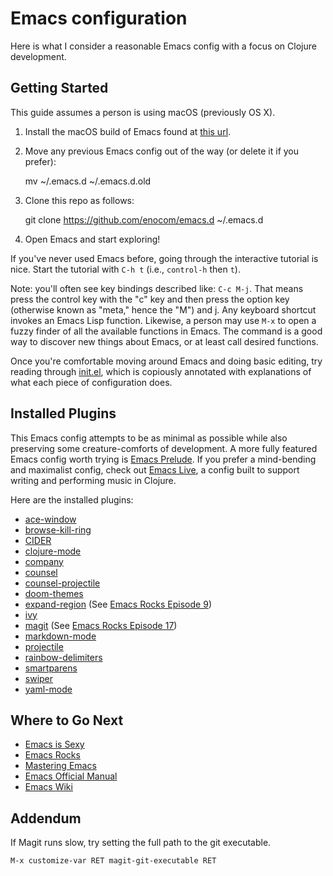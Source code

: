 # Emacs configuration

Here is what I consider a reasonable Emacs config with a focus on Clojure
development.

## Getting Started

This guide assumes a person is using macOS (previously OS X).

1. Install the macOS build of Emacs found at [this
url](https://emacsformacosx.com).

2. Move any previous Emacs config out of the way (or delete it if you prefer):

    mv ~/.emacs.d ~/.emacs.d.old

3. Clone this repo as follows:

    git clone https://github.com/enocom/emacs.d ~/.emacs.d

4. Open Emacs and start exploring!

If you've never used Emacs before, going through the interactive tutorial is
nice. Start the tutorial with `C-h t` (i.e., `control-h` then `t`).

Note: you'll often see key bindings described like: `C-c M-j`. That means press
the control key with the "c" key and then press the option key (otherwise known
as "meta," hence the "M") and j. Any keyboard shortcut invokes an Emacs Lisp
function. Likewise, a person may use `M-x` to open a fuzzy finder of all the
available functions in Emacs. The command is a good way to discover new things
about Emacs, or at least call desired functions.

Once you're comfortable moving around Emacs and doing basic editing, try reading
through [init.el](init.el), which is copiously annotated with explanations of what
each piece of configuration does.

## Installed Plugins

This Emacs config attempts to be as minimal as possible while also preserving
some creature-comforts of development. A more fully featured Emacs config worth
trying is [Emacs Prelude](https://github.com/bbatsov/prelude). If you prefer a
mind-bending and maximalist config, check out
[Emacs Live](https://github.com/overtone/emacs-live), a config built to support
writing and performing music in Clojure.

Here are the installed plugins:

- [ace-window](https://github.com/abo-abo/ace-window)
- [browse-kill-ring](https://github.com/browse-kill-ring/browse-kill-ring)
- [CIDER](https://cider.mx)
- [clojure-mode](https://github.com/clojure-emacs/clojure-mode/)
- [company](http://company-mode.github.io)
- [counsel](https://github.com/abo-abo/swiper)
- [counsel-projectile](https://github.com/ericdanan/counsel-projectile)
- [doom-themes](https://github.com/hlissner/emacs-doom-themes)
- [expand-region](https://github.com/magnars/expand-region.el) (See [Emacs Rocks Episode 9](http://emacsrocks.com/e09.html))
- [ivy](https://github.com/abo-abo/swiper)
- [magit](https://magit.vc) (See [Emacs Rocks Episode 17](http://emacsrocks.com/e17.html))
- [markdown-mode](https://github.com/jrblevin/markdown-mode)
- [projectile](https://www.projectile.mx/en/latest/)
- [rainbow-delimiters](https://github.com/Fanael/rainbow-delimiters)
- [smartparens](https://github.com/Fuco1/smartparens)
- [swiper](https://github.com/abo-abo/swiper)
- [yaml-mode](https://github.com/yoshiki/yaml-mode)

## Where to Go Next

- [Emacs is Sexy](https://emacs.sexy)
- [Emacs Rocks](http://emacsrocks.com)
- [Mastering Emacs](https://www.masteringemacs.org)
- [Emacs Official Manual](https://www.gnu.org/software/emacs/manual/html_node/emacs/index.html)
- [Emacs Wiki](https://www.emacswiki.org)

## Addendum

If Magit runs slow, try setting the full path to the git executable.

```
M-x customize-var RET magit-git-executable RET
```
